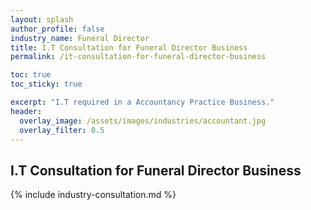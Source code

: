 ```yaml
---
layout: splash 
author_profile: false 
industry_name: Funeral Director
title: I.T Consultation for Funeral Director Business
permalink: /it-consultation-for-funeral-director-business

toc: true
toc_sticky: true

excerpt: "I.T required in a Accountancy Practice Business."
header:
  overlay_image: /assets/images/industries/accountant.jpg
  overlay_filter: 0.5 
---
```


## I.T Consultation for Funeral Director Business

{% include industry-consultation.md %}
